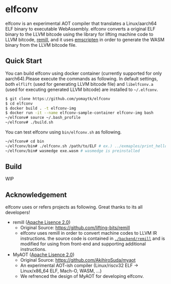 # elfconv

elfconv is an experimental AOT compiler that translates a Linux/aarch64 ELF binary to executable WebAssembly.
elfconv converts a original ELF binary to the LLVM bitcode using the library for lifting machine code to LLVM bitcode, [remill](https://github.com/lifting-bits/remill),
and it uses [emscripten](https://github.com/emscripten-core/emscripten) in order to generate the WASM binary from the LLVM bitcode file.

## Quick Start
You can build elfconv using docker container (currently supported for only aarch64).Please execute the commands as following.
In default settings, both `elflift` (used for generating LLVM bitcode file) and `libelfconv.a` (used for executing generated LLVM bitcode) are installed to `~/.elfconv`.
```bash
$ git clone https://github.com/yomaytk/elfconv
$ cd elfconv
$ docker build . -t elfconv-img
$ docker run -it --name elfconv-sample-container elfconv-img bash
~/elfconv# source ~/.bash_profile
~/elfconv# ./build.sh
```
You can test elfconv using `bin/elfconv.sh` as following.
```bash
~/elfconv# cd bin
~/elfconv/bin# ./elfconv.sh /path/to/ELF # ex.) ../exmaples/print_hello/a.out
~/elfconv/bin# wasmedge exe.wasm # wasmedge is preinstalled
```
## Build
WIP

## Acknowledgement
elfconv uses or refers projects as following. Great thanks to its all developers!
- remill ([Apache Lisence 2.0](https://github.com/lifting-bits/remill/blob/master/LICENSE))
    - Original Source: https://github.com/lifting-bits/remill
    - elfconv uses remill in order to convert machine codes to LLVM IR instructions. the source code is contained in [`./backend/remill`](https://github.com/yomaytk/elfconv/tree/main/backend/remill) and is modified for using from front-end and supporting additional instructions.
- MyAOT ([Apache Lisence 2.0](https://github.com/AkihiroSuda/myaot/blob/master/LICENSE))
    - Original Source: https://github.com/AkihiroSuda/myaot
    - An experimental AOT-ish compiler (Linux/riscv32 ELF → Linux/x86_64 ELF, Mach-O, WASM, ...)
    - We refrenced the design of MyAOT for developing elfconv.
